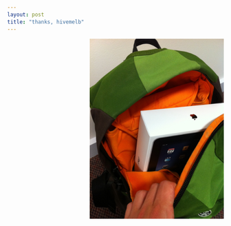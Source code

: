 ```yaml
---
layout: post
title: "thanks, hivemelb"
---
```


<img src="/images/thanks-hivemelb/new-ipad.jpg" alt="My new iPad" class="photo" />

<style type="text/css" media="screen">
  img.photo {
    float: right;
    width: 62%;
  }
</style>
